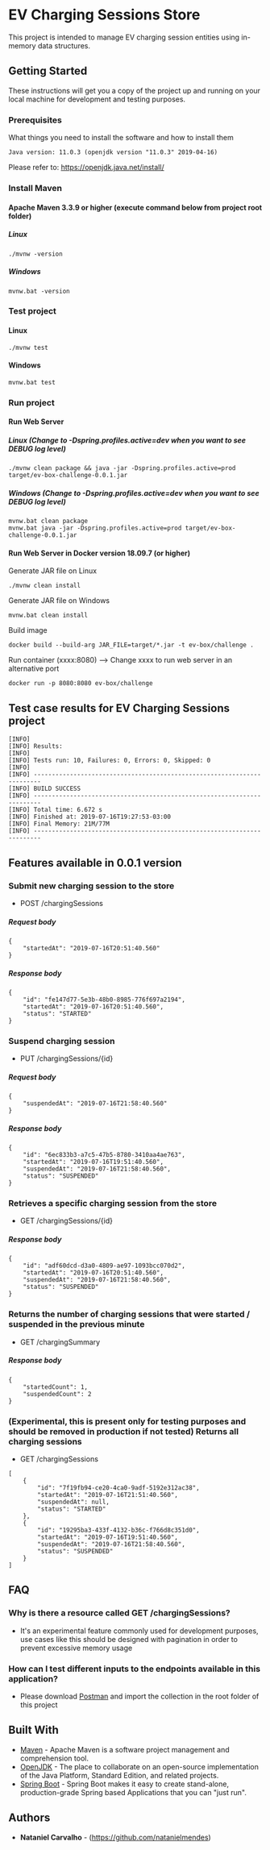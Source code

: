 # EV Charging Sessions Store
This project is intended to manage EV charging session entities using in-memory data structures.

## Getting Started

These instructions will get you a copy of the project up and running on your local machine for development and testing purposes.

### Prerequisites

What things you need to install the software and how to install them

```
Java version: 11.0.3 (openjdk version "11.0.3" 2019-04-16)
```
Please refer to: https://openjdk.java.net/install/

### Install Maven

#### Apache Maven 3.3.9 or higher (execute command below from project root folder)
##### Linux
```
./mvnw -version
```
##### Windows
```
mvnw.bat -version
```

### Test project
#### Linux
```
./mvnw test
```
#### Windows
```
mvnw.bat test
```
### Run project
#### Run Web Server
##### Linux (Change to -Dspring.profiles.active=dev when you want to see DEBUG log level)
```
./mvnw clean package && java -jar -Dspring.profiles.active=prod target/ev-box-challenge-0.0.1.jar
```
##### Windows (Change to -Dspring.profiles.active=dev when you want to see DEBUG log level)
```
mvnw.bat clean package 
mvnw.bat java -jar -Dspring.profiles.active=prod target/ev-box-challenge-0.0.1.jar
```
#### Run Web Server in Docker version 18.09.7 (or higher)
Generate JAR file on Linux
```
./mvnw clean install
```
Generate JAR file on Windows
```
mvnw.bat clean install
```
Build image
```
docker build --build-arg JAR_FILE=target/*.jar -t ev-box/challenge .
```
Run container (xxxx:8080) --> Change xxxx to run web server in an alternative port
```
docker run -p 8080:8080 ev-box/challenge
```

## Test case results for EV Charging Sessions project
```
[INFO] 
[INFO] Results:
[INFO] 
[INFO] Tests run: 10, Failures: 0, Errors: 0, Skipped: 0
[INFO] 
[INFO] ------------------------------------------------------------------------
[INFO] BUILD SUCCESS
[INFO] ------------------------------------------------------------------------
[INFO] Total time: 6.672 s
[INFO] Finished at: 2019-07-16T19:27:53-03:00
[INFO] Final Memory: 21M/77M
[INFO] ------------------------------------------------------------------------
```

## Features available in 0.0.1 version
### Submit new charging session to the store
* POST /chargingSessions
##### Request body
```
{
	"startedAt": "2019-07-16T20:51:40.560"
}
```
##### Response body
```
{
    "id": "fe147d77-5e3b-48b0-8985-776f697a2194",
    "startedAt": "2019-07-16T20:51:40.560",
    "status": "STARTED"
}
```
### Suspend charging session
* PUT /chargingSessions/{id}
##### Request body
```
{
	"suspendedAt": "2019-07-16T21:58:40.560"
}
```
##### Response body
```
{
    "id": "6ec833b3-a7c5-47b5-8780-3410aa4ae763",
    "startedAt": "2019-07-16T19:51:40.560",
    "suspendedAt": "2019-07-16T21:58:40.560",
    "status": "SUSPENDED"
}
```
### Retrieves a specific charging session from the store
* GET /chargingSessions/{id}
##### Response body
```
{
    "id": "adf60dcd-d3a0-4809-ae97-1093bcc070d2",
    "startedAt": "2019-07-16T20:51:40.560",
    "suspendedAt": "2019-07-16T21:58:40.560",
    "status": "SUSPENDED"
}
```
### Returns the number of charging sessions that were started / suspended in the previous minute
* GET /chargingSummary
##### Response body
```
{
    "startedCount": 1,
    "suspendedCount": 2
}
```
### (Experimental, this is present only for testing purposes and should be removed in production if not tested) Returns all charging sessions
* GET /chargingSessions
```
[
    {
        "id": "7f19fb94-ce20-4ca0-9adf-5192e312ac38",
        "startedAt": "2019-07-16T21:51:40.560",
        "suspendedAt": null,
        "status": "STARTED"
    },
    {
        "id": "19295ba3-433f-4132-b36c-f766d8c351d0",
        "startedAt": "2019-07-16T19:51:40.560",
        "suspendedAt": "2019-07-16T21:58:40.560",
        "status": "SUSPENDED"
    }
]
```

## FAQ
### Why is there a resource called GET /chargingSessions?
* It's an experimental feature commonly used for development purposes, use cases like this should be designed with pagination in order to prevent excessive memory usage

### How can I test different inputs to the endpoints available in this application?
* Please download [Postman](https://www.getpostman.com/downloads/) and import the collection in the root folder of this project

## Built With

* [Maven](https://maven.apache.org/) - Apache Maven is a software project management and comprehension tool.
* [OpenJDK](https://openjdk.java.net/) - The place to collaborate on an open-source implementation of the Java Platform, Standard Edition, and related projects.
* [Spring Boot](https://spring.io/projects/spring-boot) - Spring Boot makes it easy to create stand-alone, production-grade Spring based Applications that you can "just run".

## Authors
* **Nataniel Carvalho** - (https://github.com/natanielmendes)